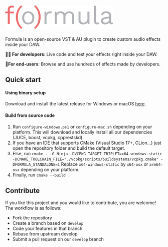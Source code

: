 ![Formula](assets/logo.svg)
---
Formula is an open-source VST & AU plugin to create custom audio effects inside your DAW.

**👨‍💻 For developers**: Live code and test your effects right inside your DAW.

**🎸For end-users**: Browse and use hundreds of effects made by developers.

## Quick start

#### Using binary setup
Download and install the latest release for Windows or macOS [here](https://github.com/soundspear/formula/releases).

#### Build from source code
1. Run `configure-windows.ps1` or `configure-mac.sh` depending on your platform. This will download and locally install all our dependencies (JUCE, boost, vcpkg, cpprestskd).
2. If you have an IDE that supports CMake (Visual Studio 17+, CLion...) just open the repository folder and build the default target.
3. Else, run `cmake . -G Ninja -DVCPKG_TARGET_TRIPLET=x64-windows-static -DCMAKE_TOOLCHAIN_FILE="./vcpkg/scripts/buildsystems/vcpkg.cmake" -DFORMULA_STANDALONE=1`
Replace `x64-windows-static` by `x64-osx` or `arm64-osx` depending on your platform.
5. Finally, run `cmake --build .`

## Contribute

If you like this project and you would like to contribute, you are welcome!
The workflow is as follows:

- Fork the repository
- Create a branch based on `develop`
- Code your features in that branch
- Rebase from upstream develop
- Submit a pull request on our `develop` branch
